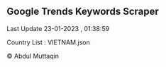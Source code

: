 

## Google Trends Keywords Scraper 
 
Last Update 23-01-2023 , 01:38:59

Country List :
VIETNAM.json



© Abdul Muttaqin 

